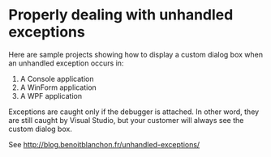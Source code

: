 # Properly dealing with unhandled exceptions

Here are sample projects showing how to display a custom dialog box when an unhandled exception occurs in:

1. A Console application
2. A WinForm application
3. A WPF application

Exceptions are caught only if the debugger is attached.
In other word, they are still caught by Visual Studio, but your customer will always see the custom dialog box.

See http://blog.benoitblanchon.fr/unhandled-exceptions/

